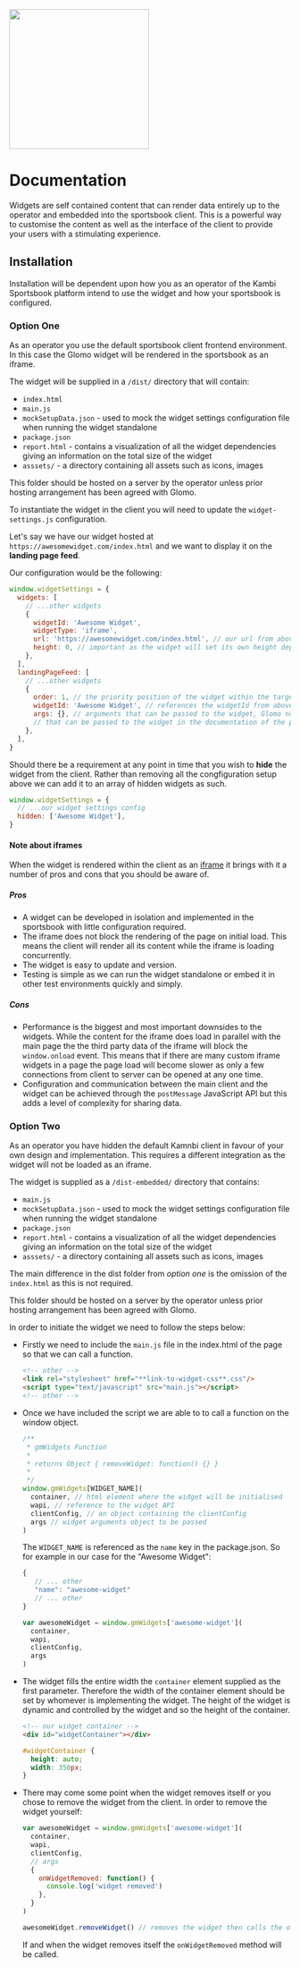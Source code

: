 <img src="https://glomo.se/static/media/Glomo_logo.08169324.svg" width="250"/>

# Documentation

Widgets are self contained content that can render data entirely up to the operator and embedded into the sportsbook client. This is a powerful way to customise the content as well as the interface of the client to provide your users with a stimulating experience.

## Installation

Installation will be dependent upon how you as an operator of the Kambi Sportsbook platform intend to use the widget and how your sportsbook is configured.

### Option One

As an operator you use the default sportsbook client frontend environment. In this case the Glomo widget will be rendered in the sportsbook as an iframe.

The widget will be supplied in a `/dist/` directory that will contain:

* `index.html`
* `main.js`
* `mockSetupData.json` - used to mock the widget settings configuration file when running the widget standalone
* `package.json`
* `report.html` - contains a visualization of all the widget dependencies giving an information on the total size of the widget
* `asssets/` - a directory containing all assets such as icons, images

This folder should be hosted on a server by the operator unless prior hosting arrangement has been agreed with Glomo.

To instantiate the widget in the client you will need to update the `widget-settings.js` configuration.

Let's say we have our widget hosted at `https://awesomewidget.com/index.html` and we want to display it on the **landing page feed**.

Our configuration would be the following:

```javascript
window.widgetSettings = {
  widgets: [
    // ...other widgets
    {
      widgetId: 'Awesome Widget',
      widgetType: 'iframe',
      url: 'https://awesomewidget.com/index.html', // our url from above
      height: 0, // important as the widget will set its own height depending upon the content
    },
  ],
  landingPageFeed: [
    // ...other widgets
    {
      order: 1, // the priority position of the widget within the target
      widgetId: 'Awesome Widget', // references the widgetId from above
      args: {}, // arguments that can be passed to the widget, Glomo not possible arguments
      // that can be passed to the widget in the documentation of the particular widget
    },
  ],
}
```

Should there be a requirement at any point in time that you wish to **hide** the widget from the client. Rather than removing all the congfiguration setup above we can add it to an array of hidden widgets as such.

```javascript
window.widgetSettings = {
  // ...our widget settings config
  hidden: ['Awesome Widget'],
}
```

#### Note about iframes

When the widget is rendered within the client as an [iframe](https://developer.mozilla.org/en-US/docs/Web/HTML/Element/iframe) it brings with it a number of pros and cons that you should be aware of.

##### Pros

* A widget can be developed in isolation and implemented in the sportsbook with little configuration required.
* The iframe does not block the rendering of the page on initial load. This means the client will render all its content while the iframe is loading concurrently.
* The widget is easy to update and version.
* Testing is simple as we can run the widget standalone or embed it in other test environments quickly and simply.

##### Cons

* Performance is the biggest and most important downsides to the widgets. While the content for the iframe does load in parallel with the main page the the third party data of the iframe will block the `window.onload` event. This means that if there are many custom iframe widgets in a page the page load will become slower as only a few connections from client to server can be opened at any one time.
* Configuration and communication between the main client and the widget can be achieved through the `postMessage` JavaScript API but this adds a level of complexity for sharing data.

### Option Two

As an operator you have hidden the default Kamnbi client in favour of your own design and implementation. This requires a different integration as the widget will not be loaded as an iframe.

The widget is supplied as a `/dist-embedded/` directory that contains:

* `main.js`
* `mockSetupData.json` - used to mock the widget settings configuration file when running the widget standalone
* `package.json`
* `report.html` - contains a visualization of all the widget dependencies giving an information on the total size of the widget
* `asssets/` - a directory containing all assets such as icons, images

The main difference in the dist folder from _option one_ is the omission of the `index.html` as this is not required.

This folder should be hosted on a server by the operator unless prior hosting arrangement has been agreed with Glomo.

In order to initiate the widget we need to follow the steps below:

* Firstly we need to include the `main.js` file in the index.html of the page so that we can call a function.

  ```html
  <!-- other -->
  <link rel="stylesheet" href="**link-to-widget-css**.css"/>
  <script type="text/javascript" src="main.js"></script>
  <!-- other -->
  ```

* Once we have included the script we are able to to call a function on the window object.

  ```javascript
  /**
   * gmWidgets Function
   *
   * returns Object { removeWidget: function() {} }
   *
   */
  window.gmWidgets[WIDGET_NAME](
    container, // html element where the widget will be initialised
    wapi, // reference to the widget API
    clientConfig, // an object containing the clientConfig
    args // widget arguments object to be passed
  )
  ```

  The `WIDGET_NAME` is referenced as the `name` key in the package.json. So for example in our case for the "Awesome Widget":

  ```javascript
  {
     // ... other
     "name": "awesome-widget"
     // ... other
  }
  ```

  ```javascript
  var awesomeWidget = window.gmWidgets['awesome-widget'](
    container,
    wapi,
    clientConfig,
    args
  )
  ```

* The widget fills the entire width the `container` element supplied as the first parameter. Therefore the width of the container element should be set by whomever is implementing the widget. The height of the widget is dynamic and controlled by the widget and so the height of the container.

  ```html
  <!-- our widget container -->
  <div id="widgetContainer"></div>
  ```

  ```css
  #widgetContainer {
    height: auto;
    width: 350px;
  }
  ```

* There may come some point when the widget removes itself or you chose to remove the widget from the client. In order to remove the widget yourself:

  ```javascript
  var awesomeWidget = window.gmWidgets['awesome-widget'](
    container,
    wapi,
    clientConfig,
    // args
    {
      onWidgetRemoved: function() {
        console.log('widget removed')
      },
    }
  )

  awesomeWidget.removeWidget() // removes the widget then calls the onWidgetRemoved() method in the args
  ```

  If and when the widget removes itself the `onWidgetRemoved` method will be called.
